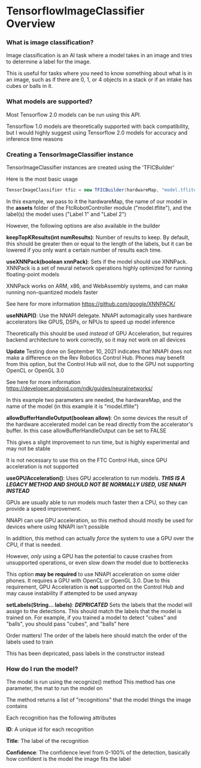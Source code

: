# TensorflowImageClassifier Overview

### What is image classification?

Image classification is an AI task where a model takes in an image and tries to determine a label for the image.

This is useful for tasks where you need to know something about what is in an image, such as if there are 0, 1, or 4 objects in a stack or if an intake has cubes or balls in it.

### What models are supported?

Most Tensorflow 2.0 models can be run using this API.

Tensorflow 1.0 models are theoretically supported with back compatibility, but I would highly suggest using Tensorflow 2.0 models for accuracy and inference time reasons

### Creating a TensorImageClassifier instance

TensorImageClassifier instances are created using the 'TFICBuilder'

Here is the most basic usage
```java
TensorImageClassifier tfic = new TFICBuilder(hardwareMap, "model.tflite", "Label 1", "Label 2").build();
```

In this example, we pass to it the hardwareMap, the name of our model in the **assets** folder of the FtcRobotController module ("model.tflite"), and the label(s) the model uses ("Label 1" and "Label 2")

However, the following options are also available in the builder

**keepTopKResults(int numResults)**: Number of results to keep. By default, this should be greater then or equal to the length of the labels, but it can be lowered if you only want a certain number of results each time.

**useXNNPack(boolean xnnPack)**: Sets if the model should use XNNPack. XNNPack is a set of neural network operations highly optimized for running floating-point models

XNNPack works on ARM, x86, and WebAssembly systems, and can make running non-quantized models faster

See here for more information https://github.com/google/XNNPACK/

**useNNAPI()**: Use the NNAPI delegate. NNAPI automagically uses hardware accelerators like GPUS, DSPs, or NPUs to speed up model inference

Theoretically this should be used *instead* of GPU Acceleration, but requires backend architecture to work correctly, so it may not work on all devices

**Update** Testing done on September 10, 2021 indicates that NNAPI does not make a difference on the Rev Robotics Control Hub. Phones may benefit from this option, but the Control Hub will not, due to the GPU not supporting OpenCL or OpenGL 3.0

See here for more information https://developer.android.com/ndk/guides/neuralnetworks/

In this example two parameters are needed, the hardwareMap, and the name of the model (in this example it is "model.tflite")

**allowBufferHandleOutput(boolean allow)**: On some devices the result of the hardware accelerated model can be read directly from the accelerator's buffer. In this case allowBufferHandleOutput can be set to FALSE

This gives a slight improvement to run time, but is highly experimental and may not be stable

It is not necessary to use this on the FTC Control Hub, since GPU acceleration is not supported

**useGPUAcceleration()**: Uses GPU acceleration to run models. ***THIS IS A LEGACY METHOD AND SHOULD NOT BE NORMALLY USED, USE NNAPI INSTEAD***

GPUs are usually able to run models much faster then a CPU, so they can provide a speed improvement.

NNAPI can use GPU acceleration, so this method should mostly be used for devices where using NNAPI isn't possible

In addition, this method can actually *force* the system to use a GPU over the CPU, if that is needed.

However, *only* using a GPU has the potential to cause crashes from unsupported operations, or even slow down the model due to bottlenecks

This option **may be required** to use NNAPI acceleration on some older phones. It requires a GPU with OpenCL or OpenGL 3.0. Due to this requirement, GPU Acceleration is **not** supported on the Control Hub and may cause instability if attempted to be used anyway


**setLabels(String... labels)**: ***DEPRICATED*** Sets the labels that the model will assign to the detections. This should match the labels that the model is trained on. For example, if you trained a model to detect "cubes" and "balls", you should pass "cubes", and "balls" here

Order matters! The order of the labels here should match the order of the labels used to train

This has been depricated, pass labels in the constructor instead

### How do I run the model?

The model is run using the recognize() method
This method has one parameter, the mat to run the model on

The method returns a list of "recognitions" that the model things the image contains

Each recognition has the following attributes

**ID**: A unique id for each recognition

**Title**: The label of the recognition

**Confidence**: The confidence level from 0-100% of the detection, basically how confident is the model the image fits the label
